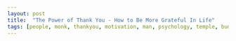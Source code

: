 ```yaml
---
layout: post
title:  "The Power of Thank You - How to Be More Grateful In Life"
tags: [people, monk, thankyou, motivation, man, psychology, temple, buddha, flower]
---
```


